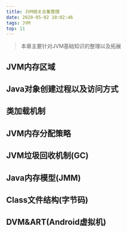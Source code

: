 ```yaml
---
title: JVM相关合集整理
date: 2020-05-02 10:02:46
tags: JVM
top: 11
---
```


> 本章主要针对JVM基础知识的整理以及拓展

## JVM内存区域

<!--1.8前后差异-->

## Java对象创建过程以及访问方式



## 类加载机制



## JVM内存分配策略



## JVM垃圾回收机制(GC)



## Java内存模型(JMM)



## Class文件结构(字节码)



## DVM&ART(Android虚拟机)

